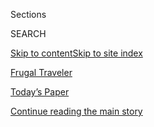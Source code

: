 <div id="app">

<div>

<div class="NYTAppHideMasthead css-zz1s19 e1suatyy0">

<div class="section css-ui9rw0 e1suatyy2">

<div class="css-11hrj97 er09x8g0">

<div class="css-6n7j50">

</div>

<span class="css-1dv1kvn">Sections</span>

<div class="css-10488qs">

<span class="css-1dv1kvn">SEARCH</span>

</div>

[Skip to content](#site-content)[Skip to site index](#site-index)

</div>

<div id="masthead-section-label" class="css-1fnb9ct eaxe0e00">

[Frugal
Traveler](https://www.nytimes3xbfgragh.onion/column/frugal-traveler)

</div>

<div class="css-10698na e1huz5gh0">

</div>

</div>

<div id="masthead-bar-one" class="section hasLinks css-15hmgas e1csuq9d3">

<div class="css-uqyvli e1csuq9d0">

</div>

<div class="css-1uqjmks e1csuq9d1">

</div>

<div class="css-9e9ivx">

[](https://myaccount.nytimes3xbfgragh.onion/auth/login?response_type=cookie&client_id=vi)

</div>

<div class="css-1bvtpon e1csuq9d2">

[Today’s Paper](https://www.nytimes3xbfgragh.onion/section/todayspaper)

</div>

</div>

</div>

</div>

<div data-aria-hidden="false">

<div id="site-content" data-role="main">

<div class="css-1ffjgkm">

</div>

<div id="top-wrapper" class="css-15p45cc eaca97t0" type="top">

<div id="top-slug" class="css-19x0jxb eaca97t1" hidden="">

Advertisement

</div>

[Continue reading the main
story](#after-top)

<div class="ad top-wrapper" style="text-align:center;height:100%;display:block;min-height:90px">

<div id="top" class="place-ad" data-position="top" data-size-key="top">

</div>

</div>

<div id="after-top">

</div>

</div>

<div id="collection-frugal-traveler" class="section css-15h4p1b e9abtgs0">

<div class="css-1j21atc e1svk9qx1">

<div class="css-fmiefx e1svk9qx2">

<div class="css-1hk7r2m eu54l5x0">

<div id="sponsor-wrapper" class="css-7a1pgi eaca97t0" type="sponsor" hidden="">

<div id="sponsor-slug" class="css-1l4mleb eaca97t1" hidden="">

Supported by

</div>

[Continue reading the main
story](#after-sponsor)

<div id="sponsor" class="ad sponsor-wrapper" style="text-align:left;height:100%;display:block">

</div>

<div id="after-sponsor">

</div>

</div>

</div>

### <span class="css-hue6tr ezz4tcd1">[Travel](/section/travel)</span>

</div>

<div class="css-nfcc9b e1svk9qx3">

<div class="css-vl9dhg e1svk9qx5">

<div class="css-1nrhkj6 e1svk9qx6">

# Frugal Traveler

<div class="follow-button-placeholder" data-collection-id="">

</div>

</div>

## <span>Tips for how to navigate the world on a tight budget.</span>

</div>

</div>

## <span>Tips for how to navigate the world on a tight budget.</span>

</div>

<div class="css-1rclpnj ekkqrpp0">

</div>

<div class="css-185go5a e1o5byef0">

<div class="css-15cbhtu">

  - [Latest](#stream-panel)
  - <span class="css-6n7j50">Search</span>
    <div class="control">
    <div class="label-container css-1dv1kvn">
    Search
    </div>
    <div class="css-wm4t3d">
    **<span id="clear-search-input" class="css-1dv1kvn">Clear this text
    input</span>
    </div>
    </div>
    <span class="css-1iovbfw"></span>

<div id="stream-panel" class="section css-8msx5b e1jz0cab1">

<div class="css-13mho3u">

1.  
    
    <div class="css-1cp3ece">
    
    <div class="css-1l4spti">
    
    [](/2020/03/21/travel/budget-travel-coronavirus.html)
    
    <div class="css-79elbk">
    
    ![](https://static01.graylady3jvrrxbe.onion/images/2020/03/29/travel/19-frugal-virus-essay/oakImage-1584458641858-thumbWide.jpg?quality=75&auto=webp&disable=upscale)
    
    </div>
    
    ## The Deal Not Taken
    
    During one frantic week, incredible travel offers emerged, only to
    evaporate as soon as the reality of taking advantage of them during
    a pandemic was weighed.
    
    <div class="css-1nqbnmb ea5icrr0">
    
    By <span class="css-1n7hynb">Elaine
    Glusac</span>
    
    </div>
    
    </div>
    
    <div class="css-1lc2l26 e1xfvim33">
    
    </div>
    
    </div>

2.  
    
    <div class="css-1cp3ece">
    
    <div class="css-1l4spti">
    
    [](/2020/02/29/travel/membership-clubs-budget-travel.html)
    
    <div class="css-79elbk">
    
    ![](https://static01.graylady3jvrrxbe.onion/images/2020/03/01/travel/28Frugal-Membership-Clubs/28Frugal-Membership-Clubs-thumbWide.jpg?quality=75&auto=webp&disable=upscale)
    
    </div>
    
    ## Join the Club, Save Some Money
    
    Safari deals at Costco; discount lift tickets at Sam’s Club. Add
    AARP and AAA into the mix of memberships that offer savings on
    travel.
    
    <div class="css-1nqbnmb ea5icrr0">
    
    By <span class="css-1n7hynb">Elaine
    Glusac</span>
    
    </div>
    
    </div>
    
    <div class="css-1lc2l26 e1xfvim33">
    
    </div>
    
    </div>

3.  
    
    <div class="css-1cp3ece">
    
    <div class="css-1l4spti">
    
    [](/2020/02/10/travel/Caribbean-British-Virgin-Islands-Ferry.html)
    
    <div class="css-79elbk">
    
    ![](https://static01.graylady3jvrrxbe.onion/images/2020/02/16/travel/03Caribbean-ferry7/03Caribbean-ferry7-thumbWide.jpg?quality=75&auto=webp&disable=upscale)
    
    </div>
    
    ## Who Needs a Caribbean Yacht When You Can Take the Ferry?
    
    In the British Virgin Islands, get cheap maritime thrills and rub
    shoulders with locals on one of the region’s most convenient ferry
    systems.
    
    <div class="css-1nqbnmb ea5icrr0">
    
    By <span class="css-1n7hynb">Elaine
    Glusac</span>
    
    </div>
    
    </div>
    
    <div class="css-1lc2l26 e1xfvim33">
    
    </div>
    
    </div>

4.  
    
    <div class="css-1cp3ece">
    
    <div class="css-1l4spti">
    
    [](/2020/02/07/travel/budget-travel-caribbean-credit-card-points.html)
    
    <div class="css-79elbk">
    
    ![](https://static01.graylady3jvrrxbe.onion/images/2020/02/09/travel/07Frugal-Points/07Frugal-Points-thumbWide-v3.jpg?quality=75&auto=webp&disable=upscale)
    
    </div>
    
    ## Your Next Vacation, Paid For With Points
    
    All those points you’ve been saving have a purpose: a stay at a
    fabulous resort in the Caribbean or another warm-weather
    destination.
    
    <div class="css-1nqbnmb ea5icrr0">
    
    By <span class="css-1n7hynb">Sarah
    Firshein</span>
    
    </div>
    
    </div>
    
    <div class="css-1lc2l26 e1xfvim33">
    
    </div>
    
    </div>

5.  
    
    <div class="css-1cp3ece">
    
    <div class="css-1l4spti">
    
    [](/2020/01/31/travel/Las-vegas-budget-travel.html)
    
    <div class="css-79elbk">
    
    ![](https://static01.graylady3jvrrxbe.onion/images/2020/01/31/travel/31Frugal-Las-Vegas/merlin_104381428_d922195c-260a-4da7-b819-8d0ca861100b-thumbWide.jpg?quality=75&auto=webp&disable=upscale)
    
    </div>
    
    ## A Traveler’s Guide to the Best Bets in Las Vegas
    
    Take the bus, look for daytime performances, eat tacos and splurge
    on museums that immerse you in Vegas lore.
    
    <div class="css-1nqbnmb ea5icrr0">
    
    By <span class="css-1n7hynb">Elaine
    Glusac</span>
    
    </div>
    
    </div>
    
    <div class="css-1lc2l26 e1xfvim33">
    
    </div>
    
    </div>

6.  
    
    <div class="css-1cp3ece">
    
    <div class="css-1l4spti">
    
    [](/2020/01/10/travel/cruises-budget-travel.html)
    
    <div class="css-79elbk">
    
    ![](https://static01.graylady3jvrrxbe.onion/images/2020/01/19/travel/10Frugal-Wave-Season-1/10Frugal-Wave-Season-1-thumbWide.jpg?quality=75&auto=webp&disable=upscale)
    
    </div>
    
    ## In the Cruise World, This Isn’t Winter. It’s Wave Season.
    
    During the annual deal-making ritual, cruise-goers can snap up
    savings that generally aren’t available the rest of the year.
    
    <div class="css-1nqbnmb ea5icrr0">
    
    By <span class="css-1n7hynb">Elaine
    Glusac</span>
    
    </div>
    
    </div>
    
    <div class="css-1lc2l26 e1xfvim33">
    
    </div>
    
    </div>

7.  
    
    <div class="css-1cp3ece">
    
    <div class="css-1l4spti">
    
    [](/2019/12/20/travel/budget-travel-christmas-january.html)
    
    <div class="css-79elbk">
    
    ![](https://static01.graylady3jvrrxbe.onion/images/2019/12/22/travel/20frugal-xmas-in-january-5/oakImage-1576008885966-thumbWide.jpg?quality=75&auto=webp&disable=upscale)
    
    </div>
    
    ## Christmas (on the Cheap) in January
    
    Looking for seasonal cheer without inflated prices? Then take your
    holiday spirit on the road — after Christmas.
    
    <div class="css-1nqbnmb ea5icrr0">
    
    By <span class="css-1n7hynb">Elaine
    Glusac</span>
    
    </div>
    
    </div>
    
    <div class="css-1lc2l26 e1xfvim33">
    
    </div>
    
    </div>

8.  
    
    <div class="css-1cp3ece">
    
    <div class="css-1l4spti">
    
    [](/2019/11/29/travel/budget-skiing.html)
    
    <div class="css-79elbk">
    
    ![](https://static01.graylady3jvrrxbe.onion/images/2019/12/01/travel/01FRUGAL-SKIMMING/01FRUGAL-SKIMMING-thumbWide.jpg?quality=75&auto=webp&disable=upscale)
    
    </div>
    
    ## Money-Saving Secrets From Ski Bums
    
    To get nitty-gritty, budget-saving tips, we turned to ski-town
    locals and winter fanatics for advice.
    
    <div class="css-1nqbnmb ea5icrr0">
    
    By <span class="css-1n7hynb">Elaine
    Glusac</span>
    
    </div>
    
    </div>
    
    <div class="css-1lc2l26 e1xfvim33">
    
    </div>
    
    </div>

9.  
    
    <div class="css-1cp3ece">
    
    <div class="css-1l4spti">
    
    [](/2019/11/08/travel/Black-Friday-Travel-Deals.html)
    
    <div class="css-79elbk">
    
    ![](https://static01.graylady3jvrrxbe.onion/images/2019/11/10/travel/08Frugal-Black-Friday-1/08Frugal-Black-Friday-1-thumbWide.jpg?quality=75&auto=webp&disable=upscale)
    
    </div>
    
    ## For the Best Travel Deals, Get Into the Black Friday Spirit\!
    
    The post-Thanksgiving sales frenzy isn’t just for gift-shopping.
    Travelers can find significant discounts on hotel stays, tours and
    even cruises.
    
    <div class="css-1nqbnmb ea5icrr0">
    
    By <span class="css-1n7hynb">Elaine
    Glusac</span>
    
    </div>
    
    </div>
    
    <div class="css-1lc2l26 e1xfvim33">
    
    </div>
    
    </div>

10. 
    
    <div class="css-1cp3ece">
    
    <div class="css-1l4spti">
    
    [](/2019/11/01/travel/weekend-trips.html)
    
    <div class="css-79elbk">
    
    ![](https://static01.graylady3jvrrxbe.onion/images/2019/11/03/travel/03-Frugal-long-weekend/03-Frugal-long-weekend-thumbWide.jpg?quality=75&auto=webp&disable=upscale)
    
    </div>
    
    ## The New Long Weekend
    
    Does a Saturday-to-Monday weekend mean savings and fewer crowds? We
    tested the model in four cities.
    
    <div class="css-1nqbnmb ea5icrr0">
    
    By <span class="css-1n7hynb">Elaine Glusac</span>
    
    </div>
    
    </div>
    
    <div class="css-1lc2l26 e1xfvim33">
    
    </div>
    
    </div>

<div class="css-13mho3u">

<div class="css-1t62hi8">

<div class="css-1stvaey">

Show
More

<div>

<div style="border:0;clip:rect(0 0 0 0);height:1px;margin:-1px;overflow:hidden;white-space:nowrap;padding:0;width:1px;position:absolute" data-role="log" data-aria-live="assertive">

</div>

<div style="border:0;clip:rect(0 0 0 0);height:1px;margin:-1px;overflow:hidden;white-space:nowrap;padding:0;width:1px;position:absolute" data-role="log" data-aria-live="assertive">

</div>

<div style="border:0;clip:rect(0 0 0 0);height:1px;margin:-1px;overflow:hidden;white-space:nowrap;padding:0;width:1px;position:absolute" data-role="log" data-aria-live="polite">

</div>

<div style="border:0;clip:rect(0 0 0 0);height:1px;margin:-1px;overflow:hidden;white-space:nowrap;padding:0;width:1px;position:absolute" data-role="log" data-aria-live="polite">

</div>

</div>

</div>

</div>

</div>

</div>

<div class="css-g6hk37 supplemental">

<div id="mid1-wrapper" class="css-10wkyv7 eaca97t0" type="lede">

<div id="mid1-slug" class="css-1tag3rd eaca97t1">

Advertisement

</div>

[Continue reading the main
story](#after-mid1)

<div id="mid1" class="ad mid1-wrapper" style="text-align:center;height:100%;display:block;min-height:250px">

</div>

<div id="after-mid1">

</div>

</div>

<div id="mktg-wrapper" class="css-oxle51 eaca97t0" type="mktg">

<div id="mktg-slug" class="css-1tag3rd eaca97t1">

Advertisement

</div>

[Continue reading the main
story](#after-mktg)

<div id="mktg" class="ad mktg-wrapper" style="text-align:center;height:100%;display:block">

</div>

<div id="after-mktg">

</div>

</div>

</div>

</div>

</div>

</div>

</div>

</div>

## Site Index

<div>

</div>

## Site Information Navigation

  - [© <span>2020</span> <span>The New York Times
    Company</span>](https://help.nytimes3xbfgragh.onion/hc/en-us/articles/115014792127-Copyright-notice)

<!-- end list -->

  - [NYTCo](https://www.nytco.com/)
  - [Contact
    Us](https://help.nytimes3xbfgragh.onion/hc/en-us/articles/115015385887-Contact-Us)
  - [Work with us](https://www.nytco.com/careers/)
  - [Advertise](https://nytmediakit.com/)
  - [T Brand Studio](http://www.tbrandstudio.com/)
  - [Your Ad
    Choices](https://www.nytimes3xbfgragh.onion/privacy/cookie-policy#how-do-i-manage-trackers)
  - [Privacy](https://www.nytimes3xbfgragh.onion/privacy)
  - [Terms of
    Service](https://help.nytimes3xbfgragh.onion/hc/en-us/articles/115014893428-Terms-of-service)
  - [Terms of
    Sale](https://help.nytimes3xbfgragh.onion/hc/en-us/articles/115014893968-Terms-of-sale)
  - [Site
    Map](https://spiderbites.nytimes3xbfgragh.onion)
  - [Help](https://help.nytimes3xbfgragh.onion/hc/en-us)
  - [Subscriptions](https://www.nytimes3xbfgragh.onion/subscription?campaignId=37WXW)

</div>

</div>
